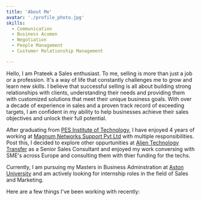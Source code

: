 ```yaml
---
title: 'About Me'
avatar: './profile_photo.jpg'
skills:
  - Communication
  - Business Acumen
  - Negotiation
  - People Management
  - Customer Relationship Management

---
```


Hello, I am Prateek a Sales enthusiast. To me, selling is more than just a job or a profession. It's a way of life that constantly challenges me to grow and learn new skills. I believe that successful selling is all about building strong relationships with clients, understanding their needs and providing them with customized solutions that meet their unique business goals. With over a decade of experience in sales and a proven track record of exceeding targets, I am confident in my ability to help businesses achieve their sales objectives and unlock their full potential. 

After graduating from [PES Institute of Technology](https://pes.edu), I have enjoyed 4 years of working at [Magnum Networks Support Pvt Ltd](https://www.mns.in/) with multiple responsibilities. Post this, I decided to explore other oppurtunities at [Alien Technology Transfer](https://alientt.com/) as a Senior Sales Consultant and enjoyed my work conversing with SME's across Europe and consulting them with thier funding for the techs.

Currently, I am pursuing my Masters in Business Adminstration at [Aston University](https://www.aston.ac.uk/) and am actively looking for internship roles in the field of Sales and Marketing. 

Here are a few things I've been working with recently:
